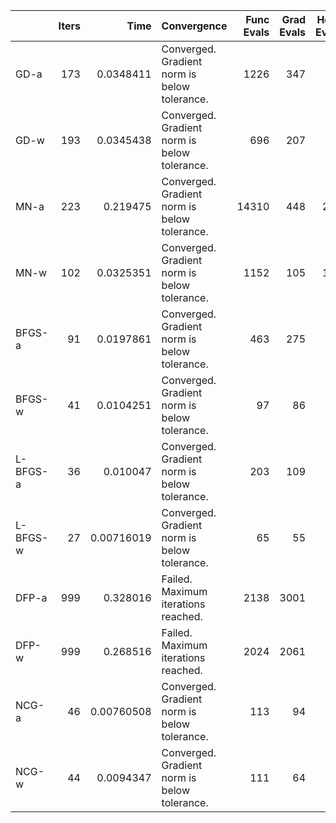 |          |   Iters |       Time | Convergence                                  |   Func Evals |   Grad Evals |   Hess Evals |
|:---------|--------:|-----------:|:---------------------------------------------|-------------:|-------------:|-------------:|
| GD-a     |     173 | 0.0348411  | Converged. Gradient norm is below tolerance. |         1226 |          347 |            0 |
| GD-w     |     193 | 0.0345438  | Converged. Gradient norm is below tolerance. |          696 |          207 |            0 |
| MN-a     |     223 | 0.219475   | Converged. Gradient norm is below tolerance. |        14310 |          448 |          224 |
| MN-w     |     102 | 0.0325351  | Converged. Gradient norm is below tolerance. |         1152 |          105 |          103 |
| BFGS-a   |      91 | 0.0197861  | Converged. Gradient norm is below tolerance. |          463 |          275 |            0 |
| BFGS-w   |      41 | 0.0104251  | Converged. Gradient norm is below tolerance. |           97 |           86 |            0 |
| L-BFGS-a |      36 | 0.010047   | Converged. Gradient norm is below tolerance. |          203 |          109 |            0 |
| L-BFGS-w |      27 | 0.00716019 | Converged. Gradient norm is below tolerance. |           65 |           55 |            0 |
| DFP-a    |     999 | 0.328016   | Failed. Maximum iterations reached.          |         2138 |         3001 |            0 |
| DFP-w    |     999 | 0.268516   | Failed. Maximum iterations reached.          |         2024 |         2061 |            0 |
| NCG-a    |      46 | 0.00760508 | Converged. Gradient norm is below tolerance. |          113 |           94 |           47 |
| NCG-w    |      44 | 0.0094347  | Converged. Gradient norm is below tolerance. |          111 |           64 |           45 |
